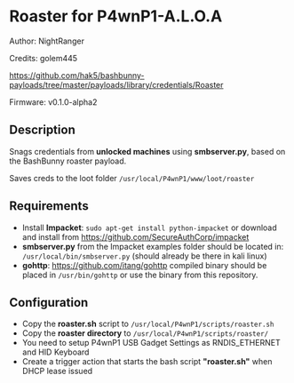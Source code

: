 # Roaster for P4wnP1-A.L.O.A

Author: NightRanger

Credits:  golem445

https://github.com/hak5/bashbunny-payloads/tree/master/payloads/library/credentials/Roaster

Firmware: v0.1.0-alpha2

## Description

Snags credentials from **unlocked machines** using **smbserver.py**,  based on the BashBunny roaster payload.

Saves creds to the loot folder ```/usr/local/P4wnP1/www/loot/roaster```

## Requirements

* Install **Impacket**: ```sudo apt-get install python-impacket``` or download and install from https://github.com/SecureAuthCorp/impacket
* **smbserver.py** from the Impacket examples folder should be located in: ```/usr/local/bin/smbserver.py``` (should already be there in kali linux)
* **gohttp**: https://github.com/itang/gohttp compiled binary should be placed in ```/usr/bin/gohttp``` or use the binary from this repository.

## Configuration

* Copy the **roaster.sh** script to ```/usr/local/P4wnP1/scripts/roaster.sh```
* Copy the **roaster directory** to ```/usr/local/P4wnP1/scripts/roaster/```
* You need to setup P4wnP1 USB Gadget Settings as RNDIS_ETHERNET and HID Keyboard
* Create a trigger action that starts the bash script **"roaster.sh"** when DHCP lease issued

